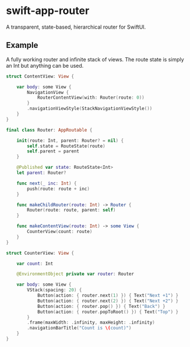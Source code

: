 # swift-app-router

A transparent, state-based, hierarchical router for SwiftUI.

## Example

A fully working router and infinite stack of views. The route state is simply an Int but anything can be used.

```swift
struct ContentView: View {

    var body: some View {
        NavigationView {
            RouterContentView(with: Router(route: 0))
        }
        .navigationViewStyle(StackNavigationViewStyle())
    }
}

final class Router: AppRoutable {

    init(route: Int, parent: Router? = nil) {
        self.state = RouteState(route)
        self.parent = parent
    }

    @Published var state: RouteState<Int>
    let parent: Router?

    func next(_ inc: Int) {
        push(route: route + inc)
    }

    func makeChildRouter(route: Int) -> Router {
        Router(route: route, parent: self)
    }

    func makeContentView(route: Int) -> some View {
        CounterView(count: route)
    }
}

struct CounterView: View {

    var count: Int

    @EnvironmentObject private var router: Router

    var body: some View {
        VStack(spacing: 20) {
            Button(action: { router.next(1) }) { Text("Next +1") }
            Button(action: { router.next(2) }) { Text("Next +2") }
            Button(action: { router.pop() }) { Text("Back") }
            Button(action: { router.popToRoot() }) { Text("Top") }
        }
        .frame(maxWidth: .infinity, maxHeight: .infinity)
        .navigationBarTitle("Count is \(count)")
    }
}
```
